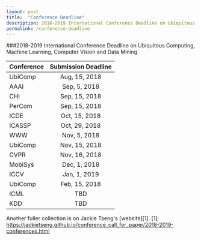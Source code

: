 ```yaml
---
layout: post
title:  "Conference Deadline"
description: 2018-2019 International Conference Deadline on Ubiquitous Computing, Machine Learning, Computer Vision and Data Mining
permalink: /conference-deadline
---
```


###2018-2019 International Conference Deadline on Ubiquitous Computing, Machine Learning, Computer Vision and Data Mining

Conference | Submission Deadline 
------------- |:-------------:
UbiComp      | Aug, 15, 2018 
AAAI      | Sep, 5, 2018 
CHI | Sep, 15, 2018 
PerCom | Sep, 15, 2018
ICDE | Oct, 15, 2018 
ICASSP | Oct, 29, 2018 
WWW | Nov, 5, 2018 
UbiComp | Nov, 15, 2018 
CVPR | Nov, 16, 2018 
MobiSys | Dec, 1, 2018 
ICCV | Jan, 1, 2019 
UbiComp | Feb, 15, 2018 
ICML | TBD 
KDD  | TBD

<!-- 
| Conference | Submission Deadline  |
| ------------- |:-------------:| 
| UbiComp      | Aug, 15, 2018 | 
| AAAI      | Sep, 5, 2018 | 
| CHI | Sep, 15, 2018 | 
| PerCom | Sep, 15, 2018 |  
| ICDE | Oct, 15, 2018 | 
| ICASSP | Oct, 29, 2018 | 
| WWW | Nov, 5, 2018 | 
| UbiComp | Nov, 15, 2018 | 
| CVPR | Nov, 16, 2018 | 
| MobiSys | Dec, 1, 2018 | 
| ICCV | Jan, 1, 2019 | 
| UbiComp | Feb, 15, 2018 | 
| ICML | TBD | 
| KDD  | TBD |  -->
<!--KDD (Knowledge Discovery and Data Mining)-->
<!--ICML (International Conference on Long Beach, California, Machine Learning) June 10 -- June 15, 2019.-->

Another fuller collection is on Jackie Tseng's [website][1]. 
[1]: https://jackietseng.github.io/conference_call_for_paper/2018-2019-conferences.html



